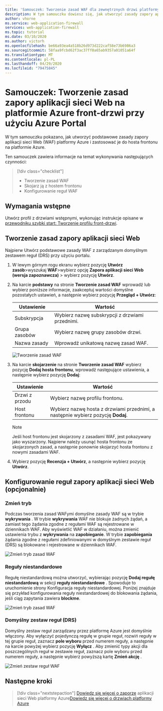 ```yaml
---
title: 'Samouczek: Tworzenie zasad WAF dla zewnętrznych drzwi platformy Azure Azure Portal'
description: W tym samouczku dowiesz się, jak utworzyć zasady zapory aplikacji sieci Web (WAF) przy użyciu Azure Portal.
author: vhorne
ms.service: web-application-firewall
services: web-application-firewall
ms.topic: tutorial
ms.date: 03/10/2020
ms.author: victorh
ms.openlocfilehash: be66a93ea4a518b26d973d222caf58e73b6986a3
ms.sourcegitcommit: 58faa9fcbd62f3ac37ff0a65ab9357a01051a64f
ms.translationtype: MT
ms.contentlocale: pl-PL
ms.lasthandoff: 04/29/2020
ms.locfileid: "79475845"
---
```

# <a name="tutorial-create-a-web-application-firewall-policy-on-azure-front-door-using-the-azure-portal"></a>Samouczek: Tworzenie zasad zapory aplikacji sieci Web na platformie Azure front-drzwi przy użyciu Azure Portal

W tym samouczku pokazano, jak utworzyć podstawowe zasady zapory aplikacji sieci Web (WAF) platformy Azure i zastosować je do hosta frontonu na platformie Azure.

Ten samouczek zawiera informacje na temat wykonywania następujących czynności:

> [!div class="checklist"]
> * Tworzenie zasad WAF
> * Skojarz ją z hostem frontonu
> * Konfigurowanie reguł WAF

## <a name="prerequisites"></a>Wymagania wstępne

Utwórz profil z drzwiami wstępnymi, wykonując instrukcje opisane w [przewodniku szybki start: Tworzenie profilu front-drzwi](../../frontdoor/quickstart-create-front-door.md). 

## <a name="create-a-web-application-firewall-policy"></a>Tworzenie zasad zapory aplikacji sieci Web

Najpierw Utwórz podstawowe zasady WAF z zarządzanym domyślnym zestawem reguł (DRS) przy użyciu portalu. 

1. W lewym górnym rogu ekranu wybierz pozycję **Utwórz zasób**>wyszukaj **WAF**>wybierz opcję **Zapora aplikacji sieci Web (wersja zapoznawcza)** > wybierz pozycję **Utwórz**.
2. Na karcie **podstawy** na stronie **Tworzenie zasad WAF** wprowadź lub wybierz poniższe informacje, zaakceptuj wartości domyślne pozostałych ustawień, a następnie wybierz pozycję **Przegląd + Utwórz**:

    | Ustawienie                 | Wartość                                              |
    | ---                     | ---                                                |
    | Subskrypcja            |Wybierz nazwę subskrypcji z drzwiami przednimi.|
    | Grupa zasobów          |Wybierz nazwę grupy zasobów drzwi.|
    | Nazwa zasady             |Wprowadź unikatową nazwę zasad WAF.|

   ![Tworzenie zasad WAF](../media/waf-front-door-create-portal/basic.png)

3. Na karcie **skojarzenie** na stronie **Tworzenie zasad WAF** wybierz pozycję **Dodaj hosta frontonu**, wprowadź następujące ustawienia, a następnie wybierz pozycję **Dodaj**:

    | Ustawienie                 | Wartość                                              |
    | ---                     | ---                                                |
    | Drzwi z przodu              | Wybierz nazwę profilu frontonu.|
    | Host frontonu           | Wybierz nazwę hosta z drzwiami przednimi, a następnie wybierz pozycję **Dodaj**.|
    
    > [!NOTE]
    > Jeśli host frontonu jest skojarzony z zasadami WAF, jest pokazywany jako wyszarzony. Najpierw należy usunąć hosta frontonu ze skojarzonych zasad, a następnie ponownie skojarzyć hosta frontonu z nowymi zasadami WAF.
1. Wybierz pozycję **Recenzja + Utwórz**, a następnie wybierz pozycję **Utwórz**.

## <a name="configure-web-application-firewall-rules-optional"></a>Konfigurowanie reguł zapory aplikacji sieci Web (opcjonalnie)

### <a name="change-mode"></a>Zmień tryb

Podczas tworzenia zasad WAFymi domyślne zasady WAF są w trybie **wykrywania** . W trybie **wykrywania** WAF nie blokuje żadnych żądań, a zamiast tego żądania zgodne z regułami WAF są rejestrowane w dziennikach WAF.
Aby wyświetlić WAF w działaniu, można zmienić ustawienia trybu z **wykrywania** na **zapobieganie**. W trybie **zapobiegania** żądania zgodne z regułami zdefiniowanymi w domyślnym zestawie reguł (DRS) są blokowane i rejestrowane w dziennikach WAF.

 ![Zmień tryb zasad WAF](../media/waf-front-door-create-portal/policy.png)

### <a name="custom-rules"></a>Reguły niestandardowe

Regułę niestandardową można utworzyć, wybierając pozycję **Dodaj regułę niestandardową** w sekcji **reguły niestandardowe** . Spowoduje to uruchomienie strony Konfiguracja reguły niestandardowej. Poniżej znajduje się przykład konfigurowania reguły niestandardowej do blokowania żądania, jeśli ciąg zapytania zawiera **blockme**.

![Zmień tryb zasad WAF](../media/waf-front-door-create-portal/customquerystring2.png)

### <a name="default-rule-set-drs"></a>Domyślny zestaw reguł (DRS)

Domyślny zestaw reguł zarządzany przez platformę Azure jest domyślnie włączony. Aby wyłączyć pojedynczą regułę w grupie reguł, rozwiń reguły w tej grupie reguł, zaznacz **pole wyboru** przed numerem reguły, a następnie na karcie powyżej wybierz pozycję **Wyłącz** . Aby zmienić typy akcji dla poszczególnych reguł w zestawie reguł, zaznacz pole wyboru przed numerem reguły, a następnie wybierz powyższą kartę **Zmień akcję** .

 ![Zmień zestaw reguł WAF](../media/waf-front-door-create-portal/managed2.png)

## <a name="next-steps"></a>Następne kroki

> [!div class="nextstepaction"]
> [Dowiedz się więcej o zaporze](../overview.md)
> aplikacji sieci Web platformy Azure[Dowiedz się więcej o drzwiach platformy Azure](../../frontdoor/front-door-overview.md)